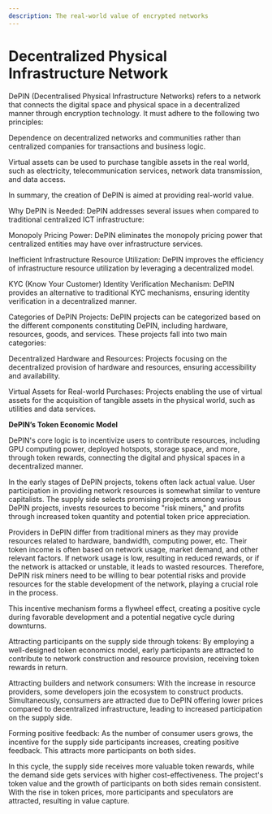 ```yaml
---
description: The real-world value of encrypted networks
---
```


# Decentralized Physical Infrastructure Network

DePIN (Decentralised Physical Infrastructure Networks) refers to a network that connects the digital space and physical space in a decentralized manner through encryption technology. It must adhere to the following two principles:

Dependence on decentralized networks and communities rather than centralized companies for transactions and business logic.

Virtual assets can be used to purchase tangible assets in the real world, such as electricity, telecommunication services, network data transmission, and data access.

In summary, the creation of DePIN is aimed at providing real-world value.

Why DePIN is Needed: DePIN addresses several issues when compared to traditional centralized ICT infrastructure:

Monopoly Pricing Power: DePIN eliminates the monopoly pricing power that centralized entities may have over infrastructure services.

Inefficient Infrastructure Resource Utilization: DePIN improves the efficiency of infrastructure resource utilization by leveraging a decentralized model.

KYC (Know Your Customer) Identity Verification Mechanism: DePIN provides an alternative to traditional KYC mechanisms, ensuring identity verification in a decentralized manner.

Categories of DePIN Projects: DePIN projects can be categorized based on the different components constituting DePIN, including hardware, resources, goods, and services. These projects fall into two main categories:

Decentralized Hardware and Resources: Projects focusing on the decentralized provision of hardware and resources, ensuring accessibility and availability.

Virtual Assets for Real-world Purchases: Projects enabling the use of virtual assets for the acquisition of tangible assets in the physical world, such as utilities and data services.

**DePIN’s Token Economic Model**

DePIN's core logic is to incentivize users to contribute resources, including GPU computing power, deployed hotspots, storage space, and more, through token rewards, connecting the digital and physical spaces in a decentralized manner.

In the early stages of DePIN projects, tokens often lack actual value. User participation in providing network resources is somewhat similar to venture capitalists. The supply side selects promising projects among various DePIN projects, invests resources to become "risk miners," and profits through increased token quantity and potential token price appreciation.

Providers in DePIN differ from traditional miners as they may provide resources related to hardware, bandwidth, computing power, etc. Their token income is often based on network usage, market demand, and other relevant factors. If network usage is low, resulting in reduced rewards, or if the network is attacked or unstable, it leads to wasted resources. Therefore, DePIN risk miners need to be willing to bear potential risks and provide resources for the stable development of the network, playing a crucial role in the process.

This incentive mechanism forms a flywheel effect, creating a positive cycle during favorable development and a potential negative cycle during downturns.

Attracting participants on the supply side through tokens: By employing a well-designed token economics model, early participants are attracted to contribute to network construction and resource provision, receiving token rewards in return.

Attracting builders and network consumers: With the increase in resource providers, some developers join the ecosystem to construct products. Simultaneously, consumers are attracted due to DePIN offering lower prices compared to decentralized infrastructure, leading to increased participation on the supply side.

Forming positive feedback: As the number of consumer users grows, the incentive for the supply side participants increases, creating positive feedback. This attracts more participants on both sides.

In this cycle, the supply side receives more valuable token rewards, while the demand side gets services with higher cost-effectiveness. The project's token value and the growth of participants on both sides remain consistent. With the rise in token prices, more participants and speculators are attracted, resulting in value capture.
